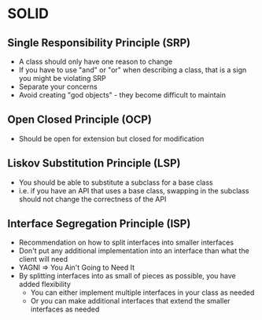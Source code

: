# SOLID  

## Single Responsibility Principle (SRP)
* A class should only have one reason to change
* If you have to use "and" or "or" when describing a class, that is a sign you might be violating SRP
* Separate your concerns
* Avoid creating "god objects" - they become difficult to maintain

## Open Closed Principle (OCP)
* Should be open for extension but closed for modification

## Liskov Substitution Principle (LSP)
* You should be able to substitute a subclass for a base class
* i.e. if you have an API that uses a base class, swapping in the subclass should not change the correctness of the API


## Interface Segregation Principle (ISP)
* Recommendation on how to split interfaces into smaller interfaces
* Don't put any additional implementation into an interface than what the client will need
* YAGNI => You Ain't Going to Need It
* By splitting interfaces into as small of pieces as possible, you have added flexibility  
  * You can either implement multiple interfaces in your class as needed
  * Or you can make additional interfaces that extend the smaller interfaces as needed